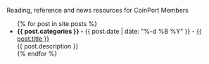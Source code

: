 Reading, reference and news resources for CoinPort Members

<ul id="post-list">
  {% for post in site.posts %}
    <li>
      <b>{{ post.categories }} - </b> {{ post.date  | date: "%-d %B %Y" }} - <a href="{{ post.url }}" class="post-link">{{ post.title }}</a><br />
      {{ post.description }}<br />
    </li>
  {% endfor %}
</ul>

<script>
  const queryString = window.location.search;
  const urlParams = new URLSearchParams(queryString);
  const theme = urlParams.get('theme');
  const className = theme == 'dark-mode'?'dark-mode':'light-mode';
  document.body.classList.toggle(className);

  const links = document.querySelectorAll('.post-link');
  links.forEach(link => {
    link.href += `?theme=${theme}`;
  });
</script>
